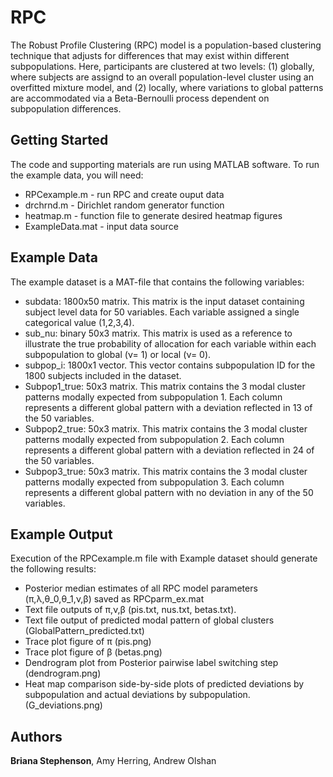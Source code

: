 # RPC
The Robust Profile Clustering (RPC) model is a population-based clustering technique that adjusts for differences that may exist within different subpopulations. Here, participants are clustered at two levels: (1) globally, where subjects are assignd to an overall population-level cluster using an overfitted mixture model, and (2) locally, where variations to global patterns are accommodated via a Beta-Bernoulli process dependent on subpopulation differences.

## Getting Started
The code and supporting materials are run using MATLAB software. To run the example data, you will need:
* RPCexample.m - run RPC and create ouput data
* drchrnd.m - Dirichlet random generator function
* heatmap.m - function file to generate desired heatmap figures
* ExampleData.mat - input data source 

## Example Data
The example dataset is a MAT-file that contains the following variables:
* subdata: 1800x50 matrix. This matrix is the input dataset containing subject level data for 50 variables. Each variable assigned a single categorical value (1,2,3,4). 
*	sub_nu: binary 50x3 matrix. This matrix is used as a reference to illustrate the true probability of allocation for each variable within each subpopulation to global (ν= 1) or local (ν= 0). 
* subpop_i: 1800x1 vector. This vector contains subpopulation ID for the 1800 subjects included in the dataset.
* Subpop1_true: 50x3 matrix. This matrix contains the 3 modal cluster patterns modally expected from subpopulation 1. Each column represents a different global pattern with a deviation reflected in 13 of the 50 variables. 
* Subpop2_true: 50x3 matrix. This matrix contains the 3 modal cluster patterns modally expected from subpopulation 2. Each column represents a different global pattern with a deviation reflected in 24 of the 50 variables.
* Subpop3_true: 50x3 matrix. This matrix contains the 3 modal cluster patterns modally expected from subpopulation 3. Each column represents a different global pattern with no deviation in any of the 50 variables. 

## Example Output
Execution of the RPCexample.m file with Example dataset should generate the following results:
* Posterior median estimates of all RPC model parameters (π,λ,θ_0,θ_1,ν,β) saved as RPCparm_ex.mat
* Text file outputs of π,ν,β (pis.txt, nus.txt, betas.txt).
* Text file output of predicted modal pattern of global clusters (GlobalPattern_predicted.txt)
* Trace plot figure of π (pis.png)
* Trace plot figure of β (betas.png)
* Dendrogram plot from Posterior pairwise label switching step (dendrogram.png)
* Heat map comparison side-by-side plots of predicted deviations by subpopulation and actual deviations by subpopulation. (G_deviations.png)

## Authors
**Briana Stephenson**, Amy Herring, Andrew Olshan


